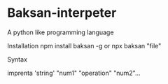 # Baksan-interpeter

A python like programming language

Installation
npm install baksan -g
or npx baksan "file"

Syntax

imprenta 'string'
"num1" "operation" "num2"...

